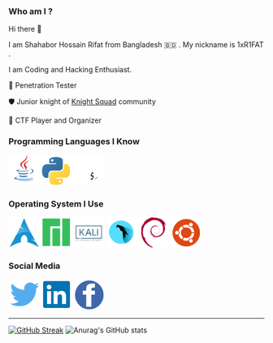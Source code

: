 ### Who am I ?
Hi there 👋

I am Shahabor Hossain Rifat from Bangladesh :bangladesh: . My nickname is 1xR1FAT .

I am Coding and Hacking Enthusiast.



:closed_lock_with_key:  Penetration Tester

:shield: Junior knight of [Knight Squad](https://knightsquad.org)
 community

:lady_beetle: CTF Player and Organizer 



### Programming Languages I Know
![Java](https://raw.githubusercontent.com/NomanProdhan/nomanprodhan/main/java.png)
![Python](https://raw.githubusercontent.com/NomanProdhan/nomanprodhan/main/python.png)
![Bash](https://raw.githubusercontent.com/NomanProdhan/nomanprodhan/main/bash.png)


### Operating System I Use
![Arch Linux](https://raw.githubusercontent.com/NomanProdhan/nomanprodhan/main/arch.png)
![Manjaro Linux](https://raw.githubusercontent.com/NomanProdhan/nomanprodhan/main/manjaro.png)
![Kali Linux](https://raw.githubusercontent.com/NomanProdhan/nomanprodhan/main/kali.png)
![Parrot Linux](https://raw.githubusercontent.com/NomanProdhan/nomanprodhan/main/parrot.png)
![Debian Linux](https://raw.githubusercontent.com/NomanProdhan/nomanprodhan/main/debian.png)
![Ubuntu Linux](https://raw.githubusercontent.com/NomanProdhan/nomanprodhan/main/ubuntu.png)


### Social Media
[![Twitter](https://raw.githubusercontent.com/NomanProdhan/nomanprodhan/main/twitter.png)](https://twitter.com/1xR1Fat)
[![LinkedIn](https://raw.githubusercontent.com/NomanProdhan/nomanprodhan/main/linkedin.png)](https://www.linkedin.com/in/shahbor-hossain-rifat-ab7b1b217)
[![Facebook](https://raw.githubusercontent.com/NomanProdhan/nomanprodhan/main/facebook.png)](https://www.facebook.com/1xR1FAT)

---

[![GitHub Streak](https://github-readme-streak-stats.herokuapp.com/?user=1xR1FAT&theme=merko)]([https://git.io/streak-stats](https://twitter.com/1xR1Fat))
![Anurag's GitHub stats](https://github-readme-stats.vercel.app/api?username=1xr1fat&show_icons=true&theme=cobalt)
